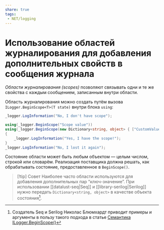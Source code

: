 ```yaml
---
share: true
tags:
 - NET/logging
---
```

# Использование областей журналирования для добавления дополнительных свойств в сообщения журнала
*Области журналирования (scopes)* позволяют связывать одни и те же свойства с каждым сообщением, записанным внутри области.

Область журналирования можно создать путём вызова `ILogger.BeginScope<T>(T state)` внутри блока `using`:
```csharp
_logger.LogInformation("No, I don't have scope");

using(_logger.BeginScope("Scope value"))
using(_logger.BeginScope(new Dictionary<string, object> { ["CustomValue1"] = 12345 }))
{
	_logger.LogInformation("Yes, I have the scope!");
}
_logger.LogInformation("No, I lost it again");
```
Состояние области может быть любым объектом — целым числом, строкой или словарём. Реализация поставщика должна решать, как обрабатывать состояние, предоставленное в `BeginScope()`.
> [!tip] Совет
> Наиболее часто области используются для добавления дополнительных пар “ключ-значение”. При использовании [[datalust-seq|Seq]] и [[library-serilog|Serilog]] нужно передать `Dictionary<string, object>` в качестве объекта состояния[^1].

[^1]: Создатель Seq и Serilog Николас Блюмхардт приводит примеры и аргументы в пользу такого подхода в статье [Семантика ILogger.BeginScope()](https://nblumhardt.com/2016/11/ilogger-beginscope/)